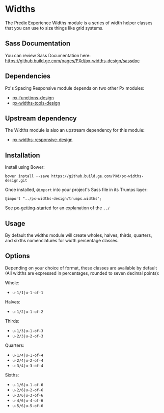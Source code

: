 # Widths

The Predix Experience Widths module is a series of width helper classes that you can use to size things like grid systems.

## Sass Documentation

You can review Sass Documentation here: https://github.build.ge.com/pages/PXd/px-widths-design/sassdoc

## Dependencies

Px's Spacing Responsive module depends on two other Px modules:

* [px-functions-design](https://github.build.ge.com/PXd/px-functions-design)
* [px-widths-tools-design](https://github.build.ge.com/PXd/px-widths-tools-design)

## Upstream dependency

The Widths module is also an upstream dependency for this module:

* [px-widths-responsive-design](https://github.build.ge.com/PXd/px-widths-responsive-design)

## Installation

Install using Bower:

    bower install --save https://github.build.ge.com/PXd/px-widths-design.git

Once installed, `@import` into your project's Sass file in its Trumps layer:

    @import "../px-widths-design/trumps.widths";

See [px-getting-started](https://github.build.ge.com/PXd/px-getting-started#a-note-about-relative-import-paths) for an explanation of the `../`

## Usage

By default the widths module will create wholes, halves, thirds, quarters, and sixths nomenclatures for width percentage classes.

## Options

Depending on your choice of format, these classes are available by default (All widths are expressed in percentages, rounded to seven decimal points):

Whole:

* `u-1/1|u-1-of-1`

Halves:

* `u-1/2|u-1-of-2`

Thirds:

* `u-1/3|u-1-of-3`
* `u-2/3|u-2-of-3`

Quarters:

* `u-1/4|u-1-of-4`
* `u-2/4|u-2-of-4`
* `u-3/4|u-3-of-4`

Sixths:

* `u-1/6|u-1-of-6`
* `u-2/6|u-2-of-6`
* `u-3/6|u-3-of-6`
* `u-4/6|u-4-of-6`
* `u-5/6|u-5-of-6`
